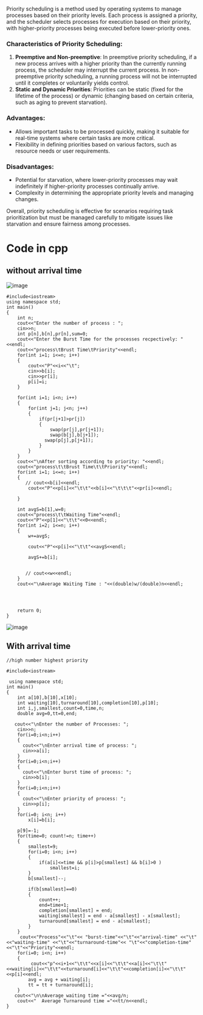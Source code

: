 Priority scheduling is a method used by operating systems to manage processes based on their priority levels. Each process is assigned a priority, and the scheduler selects processes for execution based on their priority, with higher-priority processes being executed before lower-priority ones.

### Characteristics of Priority Scheduling:

1. **Preemptive and Non-preemptive**: In preemptive priority scheduling, if a new process arrives with a higher priority than the currently running process, the scheduler may interrupt the current process. In non-preemptive priority scheduling, a running process will not be interrupted until it completes or voluntarily yields control.
2. **Static and Dynamic Priorities**: Priorities can be static (fixed for the lifetime of the process) or dynamic (changing based on certain criteria, such as aging to prevent starvation).

### Advantages:
- Allows important tasks to be processed quickly, making it suitable for real-time systems where certain tasks are more critical.
- Flexibility in defining priorities based on various factors, such as resource needs or user requirements.

### Disadvantages:
- Potential for starvation, where lower-priority processes may wait indefinitely if higher-priority processes continually arrive.
- Complexity in determining the appropriate priority levels and managing changes.

Overall, priority scheduling is effective for scenarios requiring task prioritization but must be managed carefully to mitigate issues like starvation and ensure fairness among processes.

# Code in cpp

## without arrival time
![image](https://github.com/user-attachments/assets/a8d4b72b-f632-4f0b-a5f6-87f33c5be597)

```
#include<iostream>
using namespace std;
int main()
{
    int n;
    cout<<"Enter the number of process : ";
    cin>>n;
    int p[n],b[n],pr[n],sum=0;
    cout<<"Enter the Burst Time for the processes recpectively: "<<endl;
    cout<<"process\tBrust Time\tPriority"<<endl;
    for(int i=1; i<=n; i++)
    {
        cout<<"P"<<i<<"\t";
        cin>>b[i];
        cin>>pr[i];
        p[i]=i;
    }

    for(int i=1; i<n; i++)
    {
        for(int j=1; j<n; j++)
        {
            if(pr[j+1]>pr[j])
            {
                swap(pr[j],pr[j+1]);
                swap(b[j],b[j+1]);
              swap(p[j],p[j+1]);
            }
        }
    }
    cout<<"\nAfter sorting according to priority: "<<endl;
    cout<<"process\t\tBrust Time\t\tPriority"<<endl;
    for(int i=1; i<=n; i++)
    {
       // cout<<b[i]<<endl;
        cout<<"P"<<p[i]<<"\t\t"<<b[i]<<"\t\t\t"<<pr[i]<<endl;

    }

    int avgS=b[1],w=0;
    cout<<"process\t\tWaiting Time"<<endl;
    cout<<"P"<<p[1]<<"\t\t"<<0<<endl;
    for(int i=2; i<=n; i++)
    {
        w+=avgS;

        cout<<"P"<<p[i]<<"\t\t"<<avgS<<endl;

        avgS+=b[i];


       // cout<<w<<endl;
    }
    cout<<"\nAverage Waiting Time : "<<(double)w/(double)n<<endl;




    return 0;
}

```
![image](https://github.com/user-attachments/assets/be400877-473f-413e-a753-817224352569)


## With arrival time

```
//high number highest priority

#include<iostream>

 using namespace std;
int main()
{
    int a[10],b[10],x[10];
    int waiting[10],turnaround[10],completion[10],p[10];
    int i,j,smallest,count=0,time,n;
    double avg=0,tt=0,end;

   cout<<"\nEnter the number of Processes: ";
    cin>>n;
    for(i=0;i<n;i++)
    {
      cout<<"\nEnter arrival time of process: ";
      cin>>a[i];
    }
    for(i=0;i<n;i++)
    {
      cout<<"\nEnter burst time of process: ";
      cin>>b[i];
    }
    for(i=0;i<n;i++)
    {
      cout<<"\nEnter priority of process: ";
      cin>>p[i];
    }
    for(i=0; i<n; i++)
        x[i]=b[i];

    p[9]=-1;
    for(time=0; count!=n; time++)
    {
        smallest=9;
        for(i=0; i<n; i++)
        {
            if(a[i]<=time && p[i]>p[smallest] && b[i]>0 )
                smallest=i;
        }
        b[smallest]--;

        if(b[smallest]==0)
        {
            count++;
            end=time+1;
            completion[smallest] = end;
            waiting[smallest] = end - a[smallest] - x[smallest];
            turnaround[smallest] = end - a[smallest];
        }
    }
     cout<<"Process"<<"\t"<< "burst-time"<<"\t"<<"arrival-time" <<"\t"<<"waiting-time" <<"\t"<<"turnaround-time"<< "\t"<<"completion-time"<<"\t"<<"Priority"<<endl;
    for(i=0; i<n; i++)
    {
         cout<<"p"<<i+1<<"\t\t"<<x[i]<<"\t\t"<<a[i]<<"\t\t"<<waiting[i]<<"\t\t"<<turnaround[i]<<"\t\t"<<completion[i]<<"\t\t"<<p[i]<<endl;
        avg = avg + waiting[i];
        tt = tt + turnaround[i];
    }
   cout<<"\n\nAverage waiting time ="<<avg/n;
    cout<<"  Average Turnaround time ="<<tt/n<<endl;
}

```

